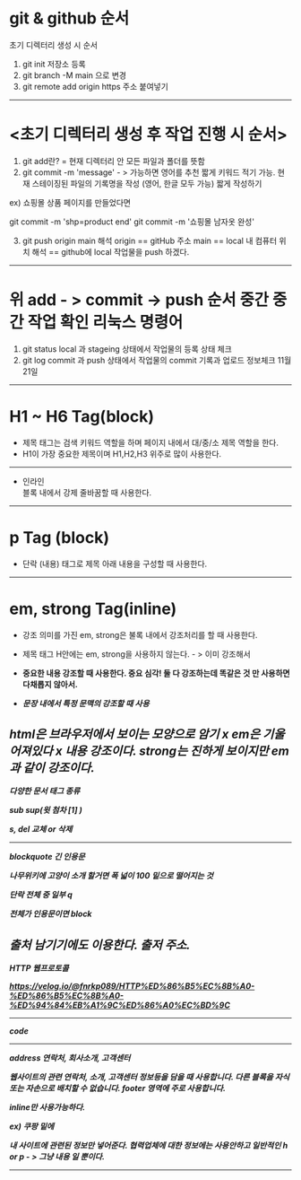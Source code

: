 # git & github 순서 

초기 디렉터리 생성 시 순서 
1. git init 저장소 등록 
2. git branch -M main 으로 변경 
3. git remote add origin https 주소 붙여넣기

--------------------------------------------------

# <초기 디렉터리 생성 후 작업 진행 시 순서>

1. git add란? 
= 현재 디렉터리 안 모든 파일과 폴더를 뜻함 
2. git commit -m 'message' - > 가능하면 영어를 추천 짧게 키워드 적기 가능. 
현재 스테이징된 파일의 기록명을 작성 (영어, 한글 모두 가능)
짧게 작성하기 

ex) 쇼핑몰 상품 페이지를 만들었다면

git commit -m 'shp=product end'
git commit -m '쇼핑몰 남자옷 완성'

3. git push origin main 해석 
 origin == gitHub 주소 
 main == local 내 컴퓨터 위치 
해석 == github에 local 작업물을 push 하겠다.

-----------------------------------------------

# 위 add - > commit -> push 순서 중간 중간 작업 확인 리눅스 명령어 

1. git status 
local 과 stageing 상태에서 작업물의 등록 상태 체크 
2. git log 
commit 과 push 상태에서 작업물의 commit 기록과 업로드 정보체크 
11월21일

-------------------------------------------------

# H1 ~ H6 Tag(block)

* 제목 태그는 검색 키워드 역할을 하며 페이지 내에서 대/중/소 제목 역할을 한다.
* H1이 가장 중요한 제목이며 H1,H2,H3 위주로 많이 사용한다.

-------------------------------------------------------------------
* 인라인 <br> 블록 내에서 강제 줄바꿈할 때 사용한다.
 -------------------------------------------------------------------

# p Tag (block)
* 단락 (내용) 태그로 제목 아래 내용을 구성할 때 사용한다.

--------------------------------------------------------------------
# em, strong Tag(inline)
* 강조 의미를 가진 em, strong은 불록 내에서 강조처리를 할 때 사용한다.
* 제목 태그 H안에는 em, strong을 사용하지 않는다. - > 이미 강조해서 

* <strong> 중요한 내용 강조할 때 사용한다. 중요 심각!
    둘 다 강조하는데 똑같은 것 만 사용하면 다채롭지 않아서.
* <em> 문장 내에서 특정 문맥의 강조할 때 사용

html은 브라우저에서 보이는 모양으로 암기 x
em은 기울어져있다 x 내용 강조이다.
strong는 진하게 보이지만 em과 같이 강조이다.
--------------------------------------------------------------------

다양한 문서 태그 종류 

sub sup(윗 첨차 [1] )

s, del 교체 or 삭제 

----------------------------------------------------------------------

blockquote 긴 인용문 

나무위키에 고양이 소개 할거면
폭 넓이 100 밑으로 떨어지는 것 

단락 전체 중 일부 q 

전체가 인용문이면 block

출처 남기기에도 이용한다.
출저 주소.
------------------------------------------------------------------------

HTTP 웹프로토콜 

https://velog.io/@fnrkp089/HTTP%ED%86%B5%EC%8B%A0-%ED%86%B5%EC%8B%A0-%ED%94%84%EB%A1%9C%ED%86%A0%EC%BD%9C


-------------------------------------------------------------------------

code

-------------------------------------------------------------------------

address 연락처, 회사소개, 고객센터 

웹사이트의 관련 연락처, 소개, 고객센터 정보등을 담을 때 사용합니다.
다른 블록을 자식 또는 자손으로 배치할 수 없습니다.
footer 영역에 주로 사용합니다. 

inline만 사용가능하다. 

ex) 쿠팡 밑에 

내 사이트에 관련된 정보만 넣어준다. 
협력업체에 대한 정보에는 사용안하고 일반적인 h or p - > 그냥 내용 일 뿐이다.

----------------------------------------------------------------------------